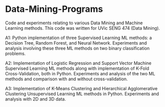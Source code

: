 # Data-Mining-Programs
Code and experiments relating to various Data Mining and Machine Learning methods. This code was written for UVic SENG 474 (Data Mining).

A1: Python implementation of three Supervised Learning ML methods: a Decision Tree, Random Forest, and Neural Network. Experiments and analysis involving these three ML methods on two binary classification problems.

A2: Implementation of Logistic Regression and Support Vector Machine Supervised Learning ML methods along with implementation of K-Fold Cross-Validation, both in Python. Experiments and analysis of the two ML methods and comparison with and without cross-validation.

A3: Implementation of K-Means Clustering and Hierarchical Agglomerative Clustering Unsupervised Learning ML methods in Python. Experiments and analysis with 2D and 3D data.
